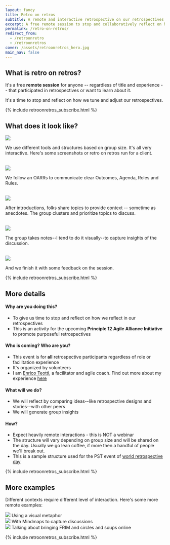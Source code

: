 ```yaml
---
layout: fancy
title: Retro on retros
subtitle: A remote and interactive retrospective on our retrospectives!
excerpt: A free remote session to stop and collaboratively reflect on how we tune and adjust our retrospectives.
permalink: /retro-on-retros/
redirect_from: 
  - /retroonretro
  - /retroonretros
cover: /assets/retroonretros_hero.jpg
main_nav: false
---
```


## What is retro on retros?

It's a free __remote session__ for anyone -- regardless of title and experience -- that participated in retrospectives or want to learn about it.

It's a time to stop and reflect on how we tune and adjust our retrospectives.

{% include retroonretros_subscribe.html %}  

## What does it look like?

<img src="/assets/retroonretros_preview.png" />

We use different tools and structures based on group size. It's all very interactive. Here's some screenshots or retro on retros run for a client.

<br/>

<img src="/assets/retroonretros_preview_gd_OARRs.png" />

We follow an OARRs to communicate clear Outcomes, Agenda, Roles and Rules.

<br />

<img src="/assets/retroonretros_gd_example1.png" />

After introductions, folks share topics to provide context -- sometime as anecdotes. The group clusters and prioritize topics to discuss.

<br />

<img src="/assets/retroonretros_gd_example2.png" />

The group takes notes--I tend to do it visually--to capture insights of the discussion.

<br />

<img src="/assets/retroonretros_gd_example3.png" />

And we finish it with some feedback on the session.

{% include retroonretros_subscribe.html %}  

## More details

#### Why are you doing this?

* To give us time to stop and reflect on how we reflect in our retrospectives
* This is an activity for the upcoming **Principle 12 Agile Alliance Initiative** to promote purposeful retrospectives

#### Who is coming? Who are you?

* This event is for **all** retrospective participants regardless of role or facilitation experience
* It's organized by volunteers
* I am [Enrico Teotti](https://enricoteotti.com), a facilitator and agile coach. Find out more about my experience [here](https://www.linkedin.com/in/agenteo/)

#### What will we do?

* We will reflect by comparing ideas--like retrospective designs and stories--with other peers
* We will generate group insights

#### How?

* Expect heavily remote interactions - this is NOT a webinar
* The structure will vary depending on group size and will be shared on the day. Usually we go lean coffee, if more then a handful of people we'll break out.
* This is a sample structure used for the PST event of [world retrospective day](https://wrd2020.thisisretrospectivefacilitation.com)

{% include retroonretros_subscribe.html %}  

## More examples

Different contexts require different level of interaction. Here's some more remote examples:

<img src="/assets/retroonretros_miro_example1.png" />
Using a visual metaphor

<br />

<img src="/assets/retroonretros_miro_example2.png" />
With Mindmaps to capture discussions

<br />

<img src="/assets/retroonretros_miro_example3.png" />
Talking about bringing FRIM and circles and soups online

<br />

{% include retroonretros_subscribe.html %}  